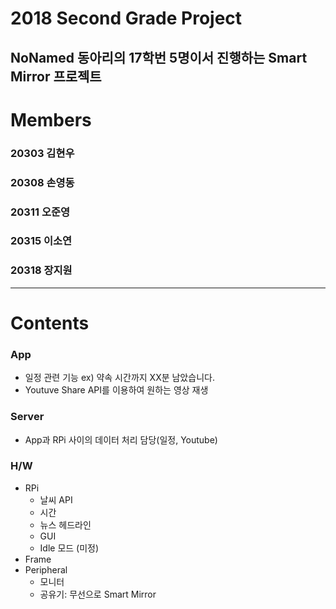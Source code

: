 # 2018 Second Grade Project

NoNamed 동아리의 17학번 5명이서 진행하는 **Smart Mirror** 프로젝트
---

# Members

### 20303 김현우

### 20308 손영동

### 20311 오준영

### 20315 이소연

### 20318 장지원
---

# Contents

### App
- 일정 관련 기능
  ex) 약속 시간까지 XX분 남았습니다.
- Youtuve Share API를 이용하여 원하는 영상 재생
### Server
- App과 RPi 사이의 데이터 처리 담당(일정, Youtube)
### H/W
- RPi
    - 날씨 API
    - 시간
    - 뉴스 헤드라인
    - GUI
    - Idle 모드 (미정)
- Frame
- Peripheral
    - 모니터
    - 공유기: 무선으로 Smart Mirror